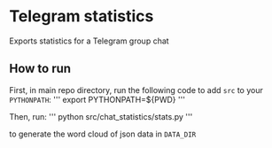 # Telegram statistics
Exports statistics for a Telegram group chat

## How to run
First, in main repo directory, run the following code to add `src` to your `PYTHONPATH`:
'''
export PYTHONPATH=${PWD}
'''

Then, run:
'''
python src/chat_statistics/stats.py
'''

to generate the word cloud of json data in `DATA_DIR`